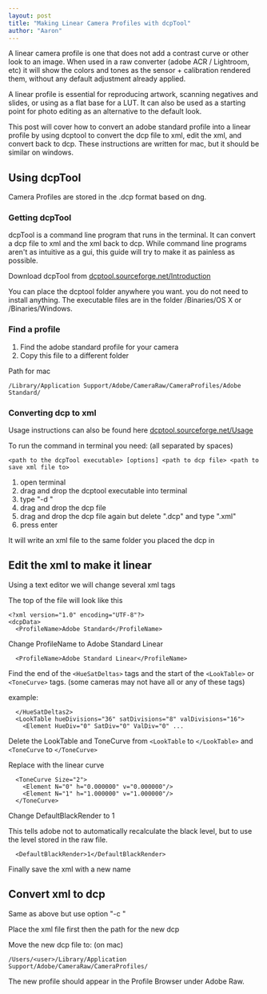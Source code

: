 ```yaml
---
layout: post
title: "Making Linear Camera Profiles with dcpTool"
author: "Aaron"
---
```


A linear camera profile is one that does not add a contrast curve or other look to an image. When used in a raw converter (adobe ACR / Lightroom, etc) it will show the colors and tones as the sensor + calibration rendered them, without any default adjustment already applied.

A linear profile is essential for reproducing artwork, scanning negatives and slides, or using as a flat base for a LUT. It can also be used as a starting point for photo editing as an alternative to the default look.

This post will cover how to convert an adobe standard profile into a linear profile by using dcptool to convert the dcp file to xml, edit the xml, and convert back to dcp. These instructions are written for mac, but it should be similar on windows.

## Using dcpTool
Camera Profiles are stored in the .dcp format based on dng.
### Getting dcpTool

dcpTool is a command line program that runs in the terminal. It can convert a dcp file to xml and the xml back to dcp. While command line programs aren't as intuitive as a gui, this guide will try to make it as painless as possible.

Download dcpTool from [dcptool.sourceforge.net/Introduction](https://dcptool.sourceforge.net/Introduction.html)

You can place the dcptool folder anywhere you want. you do not need to install anything.
The executable files are in the folder /Binaries/OS  X or /Binaries/Windows.

### Find a profile
1. Find the adobe standard profile for your camera
2. Copy this file to a different folder 

Path for mac
```
/Library/Application Support/Adobe/CameraRaw/CameraProfiles/Adobe Standard/
```
### Converting dcp to xml
Usage instructions can also be found here [dcptool.sourceforge.net/Usage](https://dcptool.sourceforge.net/Usage.html)

To run the command in terminal you need: (all separated by spaces)
```
<path to the dcpTool executable> [options] <path to dcp file> <path to save xml file to>
```

1. open terminal
2. drag and drop the dcptool executable into terminal
3. type "-d "
4. drag and drop the dcp file
5. drag and drop the dcp file again but delete ".dcp" and type ".xml"
6. press enter

It will write an xml file to the same folder you placed the dcp in

## Edit the xml to make it linear
Using a text editor we will change several xml tags

The top of the file will look like this
```
<?xml version="1.0" encoding="UTF-8"?>
<dcpData>
  <ProfileName>Adobe Standard</ProfileName>
```
Change ProfileName to Adobe Standard Linear

```
  <ProfileName>Adobe Standard Linear</ProfileName>
```

Find the end of the `<HueSatDeltas>` tags and the start of the `<LookTable>` or `<ToneCurve>` tags.
(some cameras may not have all or any of these tags)

example:
```
  </HueSatDeltas2>
  <LookTable hueDivisions="36" satDivisions="8" valDivisions="16">
    <Element HueDiv="0" SatDiv="0" ValDiv="0" ...
```
Delete the LookTable and ToneCurve
from `<LookTable` to `</LookTable>` and `<ToneCurve` to `</ToneCurve>`

Replace with the linear curve
```
  <ToneCurve Size="2">
    <Element N="0" h="0.000000" v="0.000000"/>
    <Element N="1" h="1.000000" v="1.000000"/>
  </ToneCurve>
```

Change DefaultBlackRender to 1

This tells adobe not to automatically recalculate the black level, but to use the level stored in the raw file.
```
  <DefaultBlackRender>1</DefaultBlackRender>
```

Finally save the xml with a new name

## Convert xml to dcp
Same as above but use option "-c "

Place the xml file first then the path for the new dcp

Move the new dcp file to: (on mac)
```
/Users/<user>/Library/Application Support/Adobe/CameraRaw/CameraProfiles/
```

The new profile should appear in the Profile Browser under Adobe Raw.
